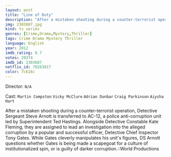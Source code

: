 ```yaml
---
layout: post
title: "Line of Duty"
description: "After a mistaken shooting during a counter-terrorist operation, Detective Sergeant Steve Arnott is transferred to AC-12, a police anti-corruption unit led by Superintendent Ted Hastings. Alongside Detective Constable Kate Fleming, they are assigned to lead an investigation into the alleged corruption by a popular and successful officer, Detective Chief Inspector Tony Gates. While Gates cleverly manipulates his unit's figures, DS Arnott q.."
img: 2303687.jpg
kind: tv series
genres: [Crime,Drama,Mystery,Thriller]
tags: Crime Drama Mystery Thriller 
language: English
year: 2012
imdb_rating: 8.7
votes: 29374
imdb_id: 2303687
netflix_id: 70263817
color: 7c616c
---
```

Director: `N/A`  

Cast: `Martin Compston` `Vicky McClure` `Adrian Dunbar` `Craig Parkinson` `Aiysha Hart` 

After a mistaken shooting during a counter-terrorist operation, Detective Sergeant Steve Arnott is transferred to AC-12, a police anti-corruption unit led by Superintendent Ted Hastings. Alongside Detective Constable Kate Fleming, they are assigned to lead an investigation into the alleged corruption by a popular and successful officer, Detective Chief Inspector Tony Gates. While Gates cleverly manipulates his unit's figures, DS Arnott questions whether Gates is being made a scapegoat for a culture of institutionalized spin, or is guilty of darker corruption.::World Productions